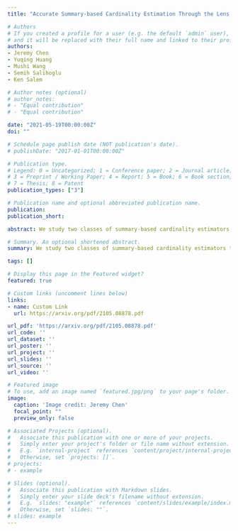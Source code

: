 ```yaml
---
title: "Accurate Summary-based Cardinality Estimation Through the Lens of Cardinality Estimation Graphs"

# Authors
# If you created a profile for a user (e.g. the default `admin` user), write the username (folder name) here 
# and it will be replaced with their full name and linked to their profile.
authors:
- Jeremy Chen
- Yuqing Huang
- Mushi Wang
- Semih Salihoglu
- Ken Salem

# Author notes (optional)
# author_notes:
# - "Equal contribution"
# - "Equal contribution"

date: "2021-05-19T00:00:00Z"
doi: ""

# Schedule page publish date (NOT publication's date).
# publishDate: "2017-01-01T00:00:00Z"

# Publication type.
# Legend: 0 = Uncategorized; 1 = Conference paper; 2 = Journal article;
# 3 = Preprint / Working Paper; 4 = Report; 5 = Book; 6 = Book section;
# 7 = Thesis; 8 = Patent
publication_types: ["3"]

# Publication name and optional abbreviated publication name.
publication:
publication_short:

abstract: We study two classes of summary-based cardinality estimators that use statistics about input relations and small-size joins in the context of graph database management systems.

# Summary. An optional shortened abstract.
summary: We study two classes of summary-based cardinality estimators that use statistics about input relations and small-size joins in the context of graph database management systems.

tags: []

# Display this page in the Featured widget?
featured: true

# Custom links (uncomment lines below)
links:
- name: Custom Link
  url: https://arxiv.org/pdf/2105.08878.pdf

url_pdf: 'https://arxiv.org/pdf/2105.08878.pdf'
url_code: ''
url_dataset: ''
url_poster: ''
url_project: ''
url_slides: ''
url_source: ''
url_video: ''

# Featured image
# To use, add an image named `featured.jpg/png` to your page's folder. 
image:
  caption: 'Image credit: Jeremy Chen'
  focal_point: ""
  preview_only: false

# Associated Projects (optional).
#   Associate this publication with one or more of your projects.
#   Simply enter your project's folder or file name without extension.
#   E.g. `internal-project` references `content/project/internal-project/index.md`.
#   Otherwise, set `projects: []`.
# projects:
# - example

# Slides (optional).
#   Associate this publication with Markdown slides.
#   Simply enter your slide deck's filename without extension.
#   E.g. `slides: "example"` references `content/slides/example/index.md`.
#   Otherwise, set `slides: ""`.
# slides: example
---
```

